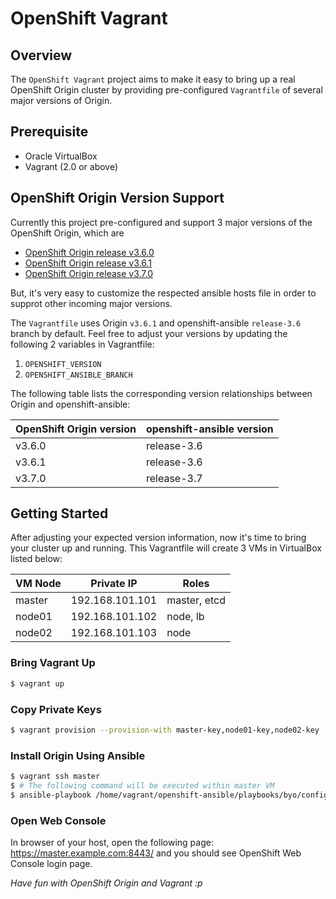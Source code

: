 # OpenShift Vagrant

## Overview

The `OpenShift Vagrant` project aims to make it easy to bring up a real OpenShift Origin cluster by providing pre-configured `Vagrantfile` of several major versions of Origin.

## Prerequisite

- Oracle VirtualBox
- Vagrant (2.0 or above)

## OpenShift Origin Version Support

Currently this project pre-configured and support 3 major versions of the OpenShift Origin, which are

- [OpenShift Origin release v3.6.0](https://github.com/openshift/origin/releases/tag/v3.6.0)
- [OpenShift Origin release v3.6.1](https://github.com/openshift/origin/releases/tag/v3.6.1)
- [OpenShift Origin release v3.7.0](https://github.com/openshift/origin/releases/tag/v3.7.0)

But, it's very easy to customize the respected ansible hosts file in order to supprot other incoming major versions.

The `Vagrantfile` uses Origin `v3.6.1` and openshift-ansible `release-3.6` branch by default. Feel free to adjust your versions by updating the following 2 variables in Vagrantfile:

1. `OPENSHIFT_VERSION`
2. `OPENSHIFT_ANSIBLE_BRANCH`

The following table lists the corresponding version relationships between Origin and openshift-ansible:

| OpenShift Origin version | openshift-ansible version |
| --- | --- |
| v3.6.0 | release-3.6 |
| v3.6.1 | release-3.6 |
| v3.7.0 | release-3.7 |


## Getting Started

After adjusting your expected version information, now it's time to bring your cluster up and running. This Vagrantfile will create 3 VMs in VirtualBox listed below:

| VM Node | Private IP | Roles |
| --- | --- | --- |
| master | 192.168.101.101 | master, etcd |
| node01 | 192.168.101.102 | node, lb |
| node02 | 192.168.101.103 | node |

### Bring Vagrant Up

```bash
$ vagrant up
```

### Copy Private Keys

```bash
$ vagrant provision --provision-with master-key,node01-key,node02-key
```

### Install Origin Using Ansible

```bash
$ vagrant ssh master
$ # The following command will be executed within master VM
$ ansible-playbook /home/vagrant/openshift-ansible/playbooks/byo/config.yml
```

### Open Web Console

In browser of your host, open the following page: https://master.example.com:8443/ and you should see OpenShift Web Console login page.

*Have fun with OpenShift Origin and Vagrant :p*